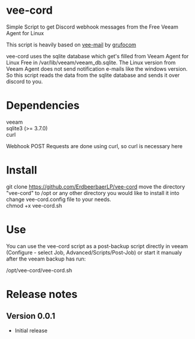 # vee-cord
Simple Script to get Discord webhook messages from the Free Veeam Agent for Linux

This script is heavily based on [vee-mail](https://github.com/grufocom/vee-mail) by [grufocom](https://github.com/grufocom/)

vee-cord uses the sqlite database which get's filled from Veeam Agent for Linux Free in /var/lib/veeam/veeam_db.sqlite.
The Linux version from Veeam Agent does not send notification e-mails like the windows version.
So this script reads the data from the sqlite database and sends it over discord to you.

# Dependencies

veeam  
sqlite3 (>= 3.7.0)  
curl 

Webhook POST Requests are done using curl, so curl is necessary here

# Install

git clone https://github.com/ErdbeerbaerLP/vee-cord
move the directory "vee-cord" to /opt or any other directory you would like to install it into
change vee-cord.config file to your needs.  
chmod +x vee-cord.sh

# Use

You can use the vee-cord script as a post-backup script directly in veeam (Configure - select Job, Advanced/Scripts/Post-Job) or start it manualy after the veeam backup has run:

/opt/vee-cord/vee-cord.sh

# Release notes

## Version 0.0.1
- Initial release
